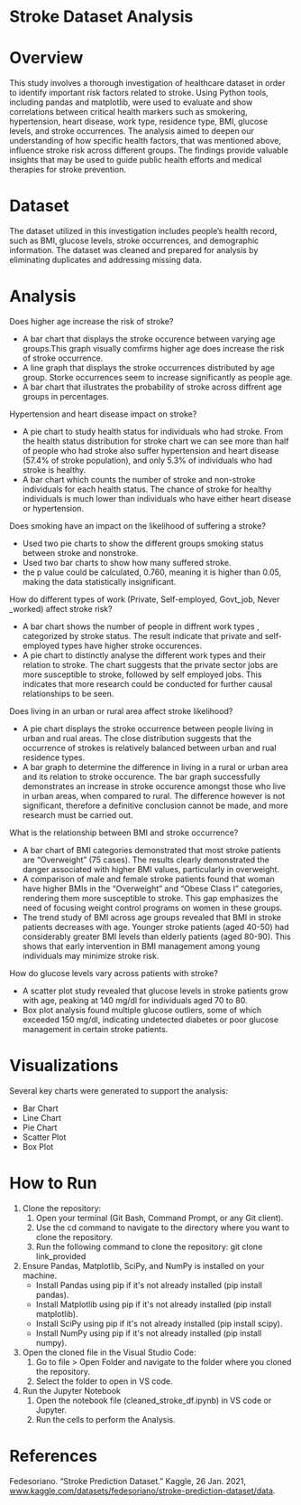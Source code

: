 # Stroke Dataset Analysis
# Overview
This study involves a thorough investigation of healthcare dataset in order to identify important risk factors related to stroke. Using Python tools, including pandas and matplotlib, were used to evaluate and show correlations between critical health markers such as smokering, hypertension, heart disease, work type, residence type, BMI, glucose levels, and stroke occurrences. 
The analysis aimed to deepen our understanding of how specific health factors, that was mentioned above, influence stroke risk across different groups. The findings provide valuable insights that may be used to guide public health efforts and medical therapies for stroke prevention. 

# Dataset
The dataset utilized in this investigation includes people’s health record, such as BMI, glucose levels, stroke occurrences, and demographic information. The dataset was cleaned and prepared for analysis by eliminating duplicates and addressing missing data. 

# Analysis 
Does higher age increase the risk of stroke?
- A bar chart that displays the stroke occurence between varying age groups.This graph visually comfirms higher age does increase the risk of stroke occurrence.
- A line graph that displays the stroke occurrences distributed by age group. Storke occurrences seem to increase significantly as people age.
- A bar chart that illustrates the probability of stroke across diffrent age groups in percentages.
  
Hypertension and heart disease impact on stroke?
- A pie chart to study health status for individuals who had stroke. From the health status distribution for stroke chart we can see more than half of people who had stroke also suffer hypertension and heart disease (57.4% of stroke population), and only 5.3% of individuals who had stroke is healthy.
- A bar chart which counts the number of stroke and non-stroke individuals for each health status. The chance of stroke for healthy individuals is much lower than individuals who have either heart disease or hypertension.

Does smoking have an impact on the likelihood of suffering a stroke?
- Used two pie charts to show the different groups smoking status between stroke and nonstroke.
- Used two bar charts to show how many suffered stroke. 
- the p value could be calculated, 0.760, meaning it is higher than 0.05, making the data statistically insignificant. 

How do different types of work (Private, Self-employed, Govt_job, Never _worked) affect stroke risk?
- A bar chart shows the number of people in diffrent work types , categorized by stroke status. The result indicate that private and self-employed types have higher stroke occurences.
- A pie chart to distinctly analyse the different work types and their relation to stroke. The chart suggests that the private sector jobs are more susceptible to stroke, followed by self employed jobs. This indicates that more research could be conducted for further causal relationships to be seen.

Does living in an urban or rural area affect stroke likelihood?
- A pie chart displays the stroke occurrence between people living in urban and rual areas. The close distribution suggests that the occurrence of strokes is relatively balanced between urban and rual residence types.
- A bar graph to determine the difference in living in a rural or urban area and its relation to stroke occurence. The bar graph successfully demonstrates an increase in stroke occurence amongst those who live in urban areas, when compared to rural. The difference however is not significant, therefore a definitive conclusion cannot be made, and more research must be carried out.

What is the relationship between BMI and stroke occurrence?
-	A bar chart of BMI categories demonstrated that most stroke patients are “Overweight” (75 cases). The results clearly demonstrated the danger associated with higher BMI values, particularly in overweight. 
-	A comparison of male and female stroke patients found that woman have higher BMIs in the “Overweight” and “Obese Class I” categories, rendering them more susceptible to stroke. This gap emphasizes the need of focusing weight control programs on women in these groups. 
-	The trend study of BMI across age groups revealed that BMI in stroke patients decreases with age. Younger stroke patients (aged 40-50) had considerably greater BMI levels than elderly patients (aged 80-90). This shows that early intervention in BMI management among young individuals may minimize stroke risk.

How do glucose levels vary across patients with stroke?
-	A scatter plot study revealed that glucose levels in stroke patients grow with age, peaking at 140 mg/dl for individuals aged 70 to 80. 
-	Box plot analysis found multiple glucose outliers, some of which exceeded 150 mg/dl, indicating undetected diabetes or poor glucose management in certain stroke patients.


# Visualizations
Several key charts were generated to support the analysis:
- Bar Chart
- Line Chart
- Pie Chart
- Scatter Plot
- Box Plot

# How to Run
   1. Clone the repository:
       1. Open your terminal (Git Bash, Command Prompt, or any Git client).
       2. Use the cd command to navigate to the directory where you want to clone the repository.
       3. Run the following command to clone the repository: git clone link_provided
  2. Ensure Pandas, Matplotlib, SciPy, and NumPy is installed on your machine.
     - Install Pandas using pip if it's not already installed (pip install pandas).
     - Install Matplotlib using pip if it's not already installed (pip install matplotlib).
     - Install SciPy using pip if it's not already installed (pip install scipy).
     - Install NumPy using pip if it's not already installed (pip install numpy).
  3. Open the cloned file in the Visual Studio Code:
       1. Go to file > Open Folder and navigate to the folder where you cloned the repository.
       2. Select the folder to open in VS code.
  4. Run the Jupyter Notebook
     1. Open the notebook file (cleaned_stroke_df.ipynb) in VS code or Jupyter.
     2. Run the cells to perform the Analysis.
    
# References 
Fedesoriano. “Stroke Prediction Dataset.” Kaggle, 26 Jan. 2021, www.kaggle.com/datasets/fedesoriano/stroke-prediction-dataset/data. 


